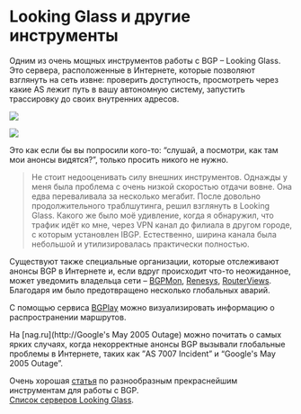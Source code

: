 # Looking Glass и другие инструменты

Одним из очень мощных инструментов работы с BGP – Looking Glass. Это сервера, расположенные в Интернете, которые позволяют взглянуть на сеть извне: проверить доступность, просмотреть через какие AS лежит путь в вашу автономную систему, запустить трассировку до своих внутренних адресов.  

![](http://img-fotki.yandex.ru/get/9118/83739833.29/0_bc639_6fd2a875_XL.png)  

![](http://img-fotki.yandex.ru/get/9222/83739833.29/0_bc63a_98f078d2_XL.png)  

Это как если бы вы попросили кого-то: “слушай, а посмотри, как там мои анонсы видятся?”, только просить никого не нужно.  

> Не стоит недооценивать силу внешних инструментов. Однажды у меня была проблема с очень низкой скоростью отдачи вовне. Она едва переваливала за несколько мегабит. После довольно продолжительного траблшутинга, решил взглянуть в Looking Glass. Какого же было моё удивление, когда я обнаружил, что трафик идёт ко мне, через VPN канал до филиала в другом городе, с которым установлен IBGP. Естественно, ширина канала была небольшой и утилизировалась практически полностью.

Существуют также специальные организации, которые отслеживают анонсы BGP в Интернете и, если вдруг происходит что-то неожиданное, может уведомить владельца сети – [BGPMon](http://www.bgpmon.net/), [Renesys](http://www.renesys.com/), [RouterViews](http://www.routeviews.org/).  
Благодаря им было предотвращено несколько глобальных аварий.  

С помощью сервиса [BGPlay](http://xgu.ru/wiki/BGPlay) можно визуализировать информацию о распространении маршрутов.  

На [nag.ru](http://Google's May 2005 Outage) можно почитать о самых ярких случаях, когда некорректные анонсы BGP вызывали глобальные проблемы в Интернете, таких как ”AS 7007 Incident” и “Google's May 2005 Outage”.  

Очень хорошая [статья](http://nt.ua/aboutcenter/articles/Pages/samoilenko_bgp_2013.aspx) по разнообразным прекраснейшим инструментам для работы с BGP.  
[Список серверов Looking Glass](http://www.bgp4.as/looking-glasses).  
